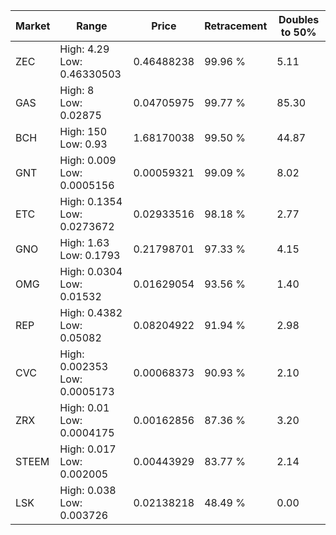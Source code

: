 | Market | Range | Price| Retracement | Doubles to 50% |
| --- | --- | --- | --- | --- |
| ZEC | High: 4.29<br />Low: 0.46330503 | 0.46488238 | 99.96 % | 5.11 |
| GAS | High: 8<br />Low: 0.02875 | 0.04705975 | 99.77 % | 85.30 |
| BCH | High: 150<br />Low: 0.93 | 1.68170038 | 99.50 % | 44.87 |
| GNT | High: 0.009<br />Low: 0.0005156 | 0.00059321 | 99.09 % | 8.02 |
| ETC | High: 0.1354<br />Low: 0.0273672 | 0.02933516 | 98.18 % | 2.77 |
| GNO | High: 1.63<br />Low: 0.1793 | 0.21798701 | 97.33 % | 4.15 |
| OMG | High: 0.0304<br />Low: 0.01532 | 0.01629054 | 93.56 % | 1.40 |
| REP | High: 0.4382<br />Low: 0.05082 | 0.08204922 | 91.94 % | 2.98 |
| CVC | High: 0.002353<br />Low: 0.0005173 | 0.00068373 | 90.93 % | 2.10 |
| ZRX | High: 0.01<br />Low: 0.0004175 | 0.00162856 | 87.36 % | 3.20 |
| STEEM | High: 0.017<br />Low: 0.002005 | 0.00443929 | 83.77 % | 2.14 |
| LSK | High: 0.038<br />Low: 0.003726 | 0.02138218 | 48.49 % | 0.00 |
